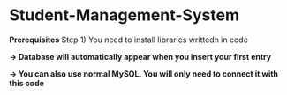 # Student-Management-System
__Prerequisites__
Step 1) You need to install libraries writtedn in code

__-> Database will automatically appear when you insert your first entry__ 


__-> You can also use normal MySQL. You will only need to connect it with this code__
